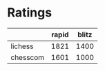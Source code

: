 # Ratings

|          | rapid | blitz |
|----------|-------|-------|
| lichess  | 1821 | 1400 |
| chesscom | 1601 | 1000 |
